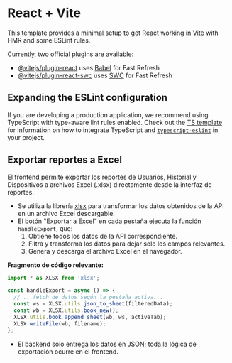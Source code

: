 # React + Vite

This template provides a minimal setup to get React working in Vite with HMR and some ESLint rules.

Currently, two official plugins are available:

- [@vitejs/plugin-react](https://github.com/vitejs/vite-plugin-react/blob/main/packages/plugin-react) uses [Babel](https://babeljs.io/) for Fast Refresh
- [@vitejs/plugin-react-swc](https://github.com/vitejs/vite-plugin-react/blob/main/packages/plugin-react-swc) uses [SWC](https://swc.rs/) for Fast Refresh

## Expanding the ESLint configuration

If you are developing a production application, we recommend using TypeScript with type-aware lint rules enabled. Check out the [TS template](https://github.com/vitejs/vite/tree/main/packages/create-vite/template-react-ts) for information on how to integrate TypeScript and [`typescript-eslint`](https://typescript-eslint.io) in your project.

## Exportar reportes a Excel

El frontend permite exportar los reportes de Usuarios, Historial y Dispositivos a archivos Excel (.xlsx) directamente desde la interfaz de reportes.

- Se utiliza la librería [xlsx](https://www.npmjs.com/package/xlsx) para transformar los datos obtenidos de la API en un archivo Excel descargable.
- El botón "Exportar a Excel" en cada pestaña ejecuta la función `handleExport`, que:
  1. Obtiene todos los datos de la API correspondiente.
  2. Filtra y transforma los datos para dejar solo los campos relevantes.
  3. Genera y descarga el archivo Excel en el navegador.

**Fragmento de código relevante:**

```jsx
import * as XLSX from 'xlsx';

const handleExport = async () => {
  // ...fetch de datos según la pestaña activa...
  const ws = XLSX.utils.json_to_sheet(filteredData);
  const wb = XLSX.utils.book_new();
  XLSX.utils.book_append_sheet(wb, ws, activeTab);
  XLSX.writeFile(wb, filename);
};
```

- El backend solo entrega los datos en JSON; toda la lógica de exportación ocurre en el frontend.
